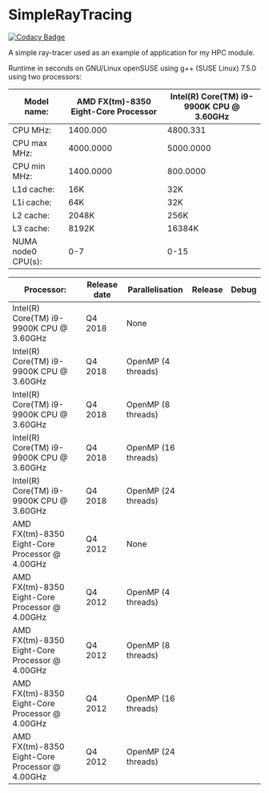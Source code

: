 # SimpleRayTracing

[![Codacy Badge](https://api.codacy.com/project/badge/Grade/2e8c4fd913234f2d880c43716c17cea9)](https://app.codacy.com/manual/effepivi/SimpleRayTracing?utm_source=github.com&utm_medium=referral&utm_content=effepivi/SimpleRayTracing&utm_campaign=Badge_Grade_Dashboard)

A simple ray-tracer used as an example of application for my HPC module.


Runtime in seconds on GNU/Linux openSUSE using g++ (SUSE Linux) 7.5.0 using two processors:


| Model name:        | AMD FX(tm)-8350 Eight-Core Processor | Intel(R) Core(TM) i9-9900K CPU @ 3.60GHz |
|--------------------|--------------------------------------|------------------------------------------|
| CPU MHz:           | 1400.000                             | 4800.331                                 |
| CPU max MHz:       | 4000.0000                            | 5000.0000                                |
| CPU min MHz:       | 1400.0000                            | 800.0000                                 |
| L1d cache:         | 16K                                  | 32K                                      |
| L1i cache:         | 64K                                  | 32K                                      |
| L2 cache:          | 2048K                                | 256K                                     |
| L3 cache:          | 8192K                                | 16384K                                   |
| NUMA node0 CPU(s): | 0-7                                  | 0-15                                     |

| Processor:                                      | Release date | Parallelisation     | Release | Debug |
|-------------------------------------------------|--------------|---------------------|---------|-------|
| Intel(R) Core(TM) i9-9900K CPU @ 3.60GHz        | Q4 2018      | None                |         |       |
| Intel(R) Core(TM) i9-9900K CPU @ 3.60GHz        | Q4 2018      | OpenMP (4 threads)  |         |       |
| Intel(R) Core(TM) i9-9900K CPU @ 3.60GHz        | Q4 2018      | OpenMP (8 threads)  |         |       |
| Intel(R) Core(TM) i9-9900K CPU @ 3.60GHz        | Q4 2018      | OpenMP (16 threads) |         |       |
| Intel(R) Core(TM) i9-9900K CPU @ 3.60GHz        | Q4 2018      | OpenMP (24 threads) |         |       |
| AMD FX(tm)-8350 Eight-Core Processor @ 4.00GHz  | Q4 2012      | None                |         |       |
| AMD FX(tm)-8350 Eight-Core Processor @ 4.00GHz  | Q4 2012      | OpenMP (4 threads)  |         |       |
| AMD FX(tm)-8350 Eight-Core Processor @ 4.00GHz  | Q4 2012      | OpenMP (8 threads)  |         |       |
| AMD FX(tm)-8350 Eight-Core Processor @ 4.00GHz  | Q4 2012      | OpenMP (16 threads) |         |       |
| AMD FX(tm)-8350 Eight-Core Processor @ 4.00GHz  | Q4 2012      | OpenMP (24 threads) |         |       |



